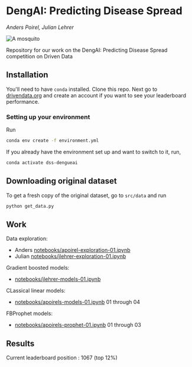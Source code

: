 # DengAI: Predicting Disease Spread
*Anders Poirel, Julian Lehrer*

![A mosquito](http://www.pngall.com/wp-content/uploads/2016/05/Mosquito-High-Quality-PNG.png)

Repository for our work on the  DengAI: Predicting Disease Spread competition on Driven Data

## Installation

You'll need to have `conda` installed.
Clone this repo.
Next go to [drivendata.org](drivendata.org) and create an account if you want to see your leaderboard performance.

### Setting up your environment

Run
```bash
conda env create -f environment.yml
```
If you already have the environment set up and want to switch to it, run,
```bash
conda activate dss-dengueai
```

## Downloading original dataset
To get a fresh copy of the original dataset, go to `src/data` and run
```bash
python get_data.py
```

## Work

Data exploration:
- Anders [notebooks/apoirel-exploration-01.ipynb](notebooks/apoirel-exploration-01.ipynb)
- Julian [notebooks/jlehrer-exploration-01.ipynb](notebooks/jlehrer-exploration-01.ipynb)

Gradient boosted models:
- [notebooks/jlehrer-models-01.ipynb](notebooks/jlehrer-models-01.ipynb)

CLassical linear models:
- [notebooks/apoirels-models-01.ipynb](notebooks/apoirel-models-01.ipynb) 01 through 04

FBProphet models:
- [notebooks/apoirels-prophet-01.ipynb](notebooks/apoirel-models-01.ipynb) 01 through 03

## Results

Current leaderboard position : 1067 (top 12%)
